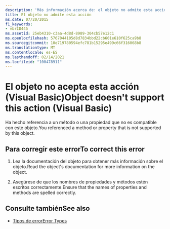 ```yaml
---
description: 'Más información acerca de: el objeto no admite esta acción (Visual Basic)'
title: El objeto no admite esta acción
ms.date: 07/20/2015
f1_keywords:
- vbrID445
ms.assetid: 25eb4310-c3aa-4d8d-8989-304cb57e12c1
ms.openlocfilehash: 5767044105d8d7834bbd22cb601e610f625ca9b8
ms.sourcegitcommit: 10e719780594efc781b15295e499c66f316068b8
ms.translationtype: MT
ms.contentlocale: es-ES
ms.lasthandoff: 02/14/2021
ms.locfileid: "100478911"
---
```

# <a name="object-doesnt-support-this-action-visual-basic"></a><span data-ttu-id="f5d18-103">El objeto no acepta esta acción (Visual Basic)</span><span class="sxs-lookup"><span data-stu-id="f5d18-103">Object doesn't support this action (Visual Basic)</span></span>

<span data-ttu-id="f5d18-104">Ha hecho referencia a un método o una propiedad que no es compatible con este objeto.</span><span class="sxs-lookup"><span data-stu-id="f5d18-104">You referenced a method or property that is not supported by this object.</span></span>  
  
## <a name="to-correct-this-error"></a><span data-ttu-id="f5d18-105">Para corregir este error</span><span class="sxs-lookup"><span data-stu-id="f5d18-105">To correct this error</span></span>  
  
1. <span data-ttu-id="f5d18-106">Lea la documentación del objeto para obtener más información sobre el objeto.</span><span class="sxs-lookup"><span data-stu-id="f5d18-106">Read the object's documentation for more information on the object.</span></span>  
  
2. <span data-ttu-id="f5d18-107">Asegúrese de que los nombres de propiedades y métodos estén escritos correctamente.</span><span class="sxs-lookup"><span data-stu-id="f5d18-107">Ensure that the names of properties and methods are spelled correctly.</span></span>  
  
## <a name="see-also"></a><span data-ttu-id="f5d18-108">Consulte también</span><span class="sxs-lookup"><span data-stu-id="f5d18-108">See also</span></span>

- [<span data-ttu-id="f5d18-109">Tipos de error</span><span class="sxs-lookup"><span data-stu-id="f5d18-109">Error Types</span></span>](../programming-guide/language-features/error-types.md)
